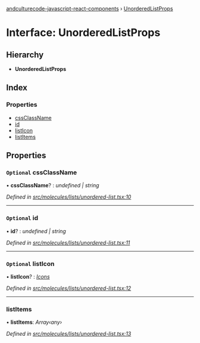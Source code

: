 [andculturecode-javascript-react-components](../README.md) › [UnorderedListProps](unorderedlistprops.md)

# Interface: UnorderedListProps

## Hierarchy

* **UnorderedListProps**

## Index

### Properties

* [cssClassName](unorderedlistprops.md#optional-cssclassname)
* [id](unorderedlistprops.md#optional-id)
* [listIcon](unorderedlistprops.md#optional-listicon)
* [listItems](unorderedlistprops.md#listitems)

## Properties

### `Optional` cssClassName

• **cssClassName**? : *undefined | string*

*Defined in [src/molecules/lists/unordered-list.tsx:10](https://github.com/AndcultureCode/AndcultureCode.JavaScript.React.Components/blob/09a736c/src/molecules/lists/unordered-list.tsx#L10)*

___

### `Optional` id

• **id**? : *undefined | string*

*Defined in [src/molecules/lists/unordered-list.tsx:11](https://github.com/AndcultureCode/AndcultureCode.JavaScript.React.Components/blob/09a736c/src/molecules/lists/unordered-list.tsx#L11)*

___

### `Optional` listIcon

• **listIcon**? : *[Icons](../enums/icons.md)*

*Defined in [src/molecules/lists/unordered-list.tsx:12](https://github.com/AndcultureCode/AndcultureCode.JavaScript.React.Components/blob/09a736c/src/molecules/lists/unordered-list.tsx#L12)*

___

###  listItems

• **listItems**: *Array‹any›*

*Defined in [src/molecules/lists/unordered-list.tsx:13](https://github.com/AndcultureCode/AndcultureCode.JavaScript.React.Components/blob/09a736c/src/molecules/lists/unordered-list.tsx#L13)*
